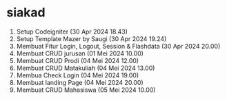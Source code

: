 # siakad
1. Setup Codeigniter (30 Apr 2024 18.43)
2. Setup Template Mazer by Saugi (30 Apr 2024 19.24)
3. Membuat Fitur Login, Logout, Session & Flashdata (30 Apr 2024 20.00)
4. Membuat CRUD jurusan (01 Mei 2024 10.00)
5. Membuat CRUD Prodi (04 Mei 2024 12.00)
6. Membuat CRUD Matakuliah (04 Mei 2024 13.00)
7. Membua Check Login (04 Mei 2024 19.00)
8. Membuat landing Page (04 Mei 2024 20.00)
9. Membuat CRUD Mahasiswa (05 Mei 2024 10.00)